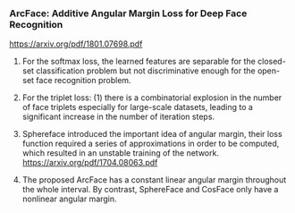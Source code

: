 ### ArcFace: Additive Angular Margin Loss for Deep Face Recognition

https://arxiv.org/pdf/1801.07698.pdf


1. For the softmax loss, the learned features are separable for the closed-set classification problem but not discriminative enough for the open-set face recognition problem.

2. For the triplet loss: (1) there is a combinatorial explosion in the number of face triplets especially for large-scale datasets, leading to a significant increase in the number of iteration steps.

3. Sphereface introduced the important idea of angular margin, their loss function required a series of approximations in order to be computed, which resulted in an unstable training of the network. https://arxiv.org/pdf/1704.08063.pdf

4. The proposed ArcFace has a constant linear angular margin throughout the whole interval. By contrast, SphereFace and CosFace only have a nonlinear angular margin.
